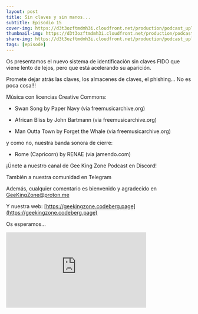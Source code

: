 ```yaml
---
layout: post
title: Sin claves y sin manos...
subtitle: Episodio 15
cover-img: https://d3t3ozftmdmh3i.cloudfront.net/production/podcast_uploaded_nologo400/14743809/14743809-1619370372653-eb16be7dd0aee.jpg
thumbnail-img: https://d3t3ozftmdmh3i.cloudfront.net/production/podcast_uploaded_nologo400/14743809/14743809-1619370372653-eb16be7dd0aee.jpg
share-img: https://d3t3ozftmdmh3i.cloudfront.net/production/podcast_uploaded_nologo400/14743809/14743809-1619370372653-eb16be7dd0aee.jpg
tags: [episode]
---
```


Os presentamos el nuevo sistema de identificación sin claves FIDO que viene lento de lejos, pero que está acelerando su aparición.

  

Promete dejar atrás las claves, los almacenes de claves, el phishing... No es poca cosa!!!

  

Música con licencias Creative Commons:

- Swan Song by Paper Navy (via freemusicarchive.org)

- African Bliss by John Bartmann (via freemusicarchive.org)

- Man Outta Town by Forget the Whale (via freemusicarchive.org)

y como no, nuestra banda sonora de cierre:

- Rome (Capricorn) by RENAE (via jamendo.com)

  

¡Únete a nuestro canal de Gee King Zone Podcast en Discord!

  

También a nuestra comunidad en Telegram

  

Además, cualquier comentario es bienvenido y agradecido en GeeKingZone@proton.me

  

Y nuestra web: [https://geekingzone.codeberg.page](https://geekingzone.codeberg.page)

  

Os esperamos...
<iframe src='https://podcasters.spotify.com/pod/show/geekingzone/embed/episodes/Sin-claves-y-sin-manos-e1kiag9' height='204px' width='380px' frameborder='0' scrolling='no'></iframe>